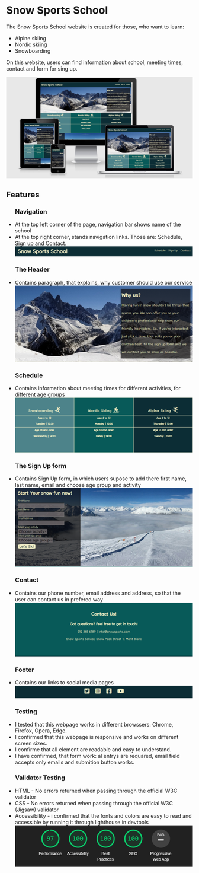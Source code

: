 <h1>Snow Sports School</h1>
The Snow Sports School website is created for those, who want to learn:
<ul>
  <li>Alpine skiing</li>
  <li>Nordic skiing</li>
  <li>Snowboarding</li>
</ul>
<p>On this website, users can find information about school, meeting times, contact and form for sing up.</p>
<img src="/assets/images/Screenshot 2022-02-02 173302.png">
<h2>Features</h2>
<ul>
  <h3>Navigation</h3>
  <li>At the top left corner of the page, navigation bar shows name of the school</li>
  <li>At the top right corner, stands navigation links. Those are: Schedule, Sign up and Contact. </li>
  <img src="/assets/images/nav bar.png">
</ul>
<ul>
  <h3>The Header</h3>
  <li>Contains paragraph, that explains, why customer should use our service</li>
  <img src="/assets/images/header.png">
</ul>
<ul>
  <h3>Schedule</h3>
  <li>Contains information about meeting times for different activities, for different age groups</li>
  <img src="/assets/images/times.png">
</ul>
<ul>
  <h3>The Sign Up form</h3>
  <li>Contains Sign Up form, in which users supose to add there first name, last name, email and choose age group and activity</li>
  <img src="/assets/images/form.png">
</ul>
<ul>
  <h3>Contact</h3>
  <li>Contains our phone number, email address and address, so that the user can contact us in prefered way</li>
  <img src="/assets/images/contacts.png">
</ul>
<ul>
  <h3>Footer</h3>
  <li>Contains our links to social media pages</li>
  <img src="/assets/images/footer.png">
</ul>
<ul>
  <h3>Testing</h3>
  <li>I tested that this webpage works in different browssers: Chrome, Firefox, Opera, Edge.</li>
  <li>I confirmed that this webpage is responsive and works on different screen sizes.</li>
  <li>I confirme that all element are readable and easy to understand.</li>
  <li>I have confirmed, that form work: al entrys are requared, email field accepts only emails and submition button works.</li>
</ul>
<ul>
  <h3>Validator Testing</h3>
  <li>HTML - No errors returned when passing through the official W3C validator</li>
  <li>CSS - No errors returned when passing through the official W3C (Jigsaw) validator</li>
  <li>Accessibility - i confirmed that the fonts and colors are easy to read and accessible by running it through lighthouse in devtools</li>
  <img src="/assets/images/score.png">
</ul>
